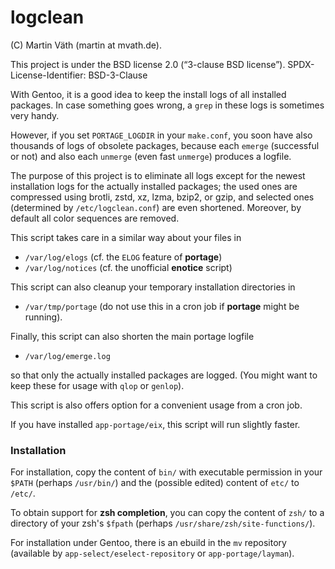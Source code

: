# logclean

(C) Martin Väth (martin at mvath.de).

This project is under the BSD license 2.0 (“3-clause BSD license”).
SPDX-License-Identifier: BSD-3-Clause

With Gentoo, it is a good idea to keep the install logs
of all installed packages.
In case something goes wrong, a `grep` in these logs is sometimes very handy.

However, if you set `PORTAGE_LOGDIR` in your `make.conf`, you soon have also
thousands of logs of obsolete packages, because each `emerge`
(successful or not) and also each `unmerge` (even fast `unmerge`)
produces a logfile.

The purpose of this project is to eliminate all logs except for the
newest installation logs for the actually installed packages;
the used ones are compressed using brotli, zstd, xz, lzma, bzip2, or gzip,
and selected ones (determined by `/etc/logclean.conf`) are even shortened.
Moreover, by default all color sequences are removed.

This script takes care in a similar way about your files in
- `/var/log/elogs` (cf. the `ELOG` feature of __portage__)
- `/var/log/notices` (cf. the unofficial __enotice__ script)

This script can also cleanup your temporary installation directories in
- `/var/tmp/portage` (do not use this in a cron job if __portage__
  might be running).

Finally, this script can also shorten the main portage logfile
- `/var/log/emerge.log`

so that only the actually installed packages are logged.
(You might want to keep these for usage with `qlop` or `genlop`).

This script is also offers option for a convenient usage from a cron job.

If you have installed `app-portage/eix`, this script will run slightly faster.

### Installation

For installation, copy the content of `bin/` with executable permission in your
`$PATH` (perhaps `/usr/bin/`) and the (possible edited) content of `etc/`
to `/etc/`.

To obtain support for __zsh completion__, you can copy the content of `zsh/`
to a directory of your zsh's `$fpath`
(perhaps `/usr/share/zsh/site-functions/`).

For installation under Gentoo, there is an ebuild in the `mv` repository
(available by `app-select/eselect-repository` or `app-portage/layman`).
